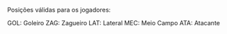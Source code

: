 Posições válidas para os jogadores:

GOL: Goleiro
ZAG: Zagueiro
LAT: Lateral
MEC: Meio Campo
ATA: Atacante